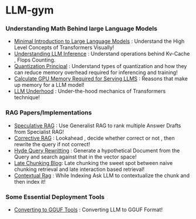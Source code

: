 # LLM-gym


### Understanding Math Behind large Language Models 
- [Minimal Introduction to Large Language Models](https://poloclub.github.io/transformer-explainer/) : Understand the High Level Concepts of Transformers Visually!
- [Understanding LLM Inference](https://kipp.ly/transformer-inference-arithmetic/) : Understand operations behind Kv-Cache , Flops Counting.
- [Quantization Principal](https://www.maartengrootendorst.com/blog/quantization/) : Understand types of quantization and how they can reduce memory overhead required for inferencing and training!
- [Calculate GPU Memory Required for Serving LLMS](https://www.substratus.ai/blog/calculating-gpu-memory-for-llm) : Reasons that make up memory for a LLM model!
- [LLM Underhood](https://bbycroft.net/llm) : Under-the-hood mechanics of Transformers technique!

### RAG Papers/Implementations
- [Speculative RAG](https://research.google/blog/speculative-rag-enhancing-retrieval-augmented-generation-through-drafting/) : Use Generalist RAG to rank multiple Answer Drafts from Specialist RAG!
- [Corrective RAG](https://langchain-ai.github.io/langgraph/tutorials/rag/langgraph_crag/) : Lookahead , decide whether correct or not , then rewrite the query if not correct!
- [Hyde Query Rewritting](https://www.pondhouse-data.com/blog/advanced-rag-hypothetical-document-embeddings) : Generate a hypothetical Document from the Query and search against that in the vector space!
- [Late Chunking Blog](https://weaviate.io/blog/late-chunking): Late chunking the sweet spot between naive chunking retrieval and late interaction based retrieval!
- [Contextual Rag](https://www.anthropic.com/news/contextual-retrieval) : While Indexing Ask LLM to contextualize the chunk and then index it!

### Some Essential Deployment Tools
- [Converting to GGUF Tools](https://www.substratus.ai/blog/converting-hf-model-gguf-model) : Converting LLM to GGUF Format!
